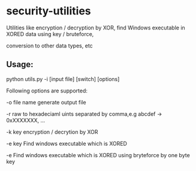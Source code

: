 # security-utilities
Utilities like encryption / decryption by XOR, find Windows executable in XORED data using key / bruteforce,

conversion to other data types, etc

## Usage:

python utils.py -i [input file] [switch] [options]

Following options are supported:

-o file name	    generate output file

-r		      raw to hexadeciaml uints separated by comma,e.g abcdef -> 0xXXXXXXX, ...

-k key		  encryption / decrytion by XOR

-e key		  Find windows executable which is XORED

-e		      Find windows executable which is XORED using bryteforce by one byte key

